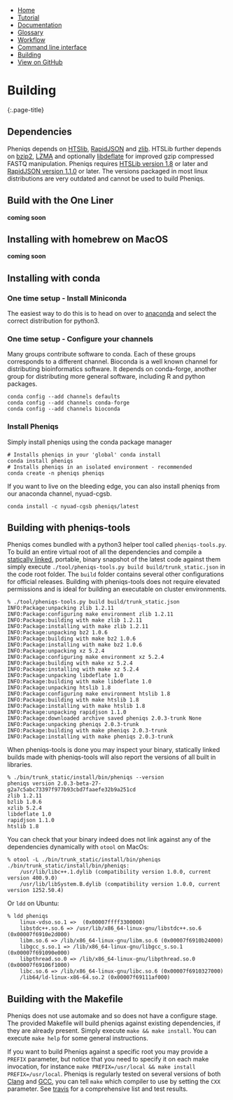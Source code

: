 <!--
    Pheniqs : PHilology ENcoder wIth Quality Statistics
    Copyright (C) 2018  Lior Galanti
    NYU Center for Genetics and System Biology

    Author: Lior Galanti <lior.galanti@nyu.edu>

    This program is free software: you can redistribute it and/or modify
    it under the terms of the GNU Affero General Public License as
    published by the Free Software Foundation, either version 3 of the
    License, or (at your option) any later version.

    This program is distributed in the hope that it will be useful,
    but WITHOUT ANY WARRANTY; without even the implied warranty of
    MERCHANTABILITY or FITNESS FOR A PARTICULAR PURPOSE.  See the
    GNU Affero General Public License for more details.

    You should have received a copy of the GNU Affero General Public License
    along with this program.  If not, see <http://www.gnu.org/licenses/>.
-->

<section id="navigation">
    <ul>
        <li><a                  href="/pheniqs/2.0/">Home</a></li>
        <li><a                  href="/pheniqs/2.0/tutorial.html">Tutorial</a></li>
        <li><a                  href="/pheniqs/2.0/manual.html">Documentation</a></li>
        <li><a                  href="/pheniqs/2.0/glossary.html">Glossary</a></li>
        <li><a                  href="/pheniqs/2.0/workflow.html">Workflow</a></li>
        <li><a                  href="/pheniqs/2.0/cli.html">Command line interface</a></li>
        <li><a class="active"   href="/pheniqs/2.0/building.html">Building</a></li>
        <li><a class="github"   href="http://github.com/biosails/pheniqs">View on GitHub</a></li>
    </ul>
    <div class="clear" />
</section>

# Building
{:.page-title}

## Dependencies
Pheniqs depends on [HTSlib](http://www.htslib.org), [RapidJSON](http://rapidjson.org) and [zlib](https://zlib.net). HTSLib further depends on [bzip2](http://www.bzip.org), [LZMA](https://tukaani.org/xz) and optionally [libdeflate](https://github.com/ebiggers/libdeflate) for improved gzip compressed FASTQ manipulation. Pheniqs requires [HTSLib version 1.8](https://github.com/samtools/htslib/releases/tag/1.8) or later and [RapidJSON version 1.1.0](https://github.com/Tencent/rapidjson/releases/tag/v1.1.0) or later. The versions packaged in most linux distributions are very outdated and cannot be used to build Pheniqs.

## Build with the One Liner
**coming soon**

## Installing with homebrew on MacOS
**coming soon**

## Installing with conda

### One time setup - Install Miniconda
The easiest way to do this is to head on over to [anaconda](https://conda.io/miniconda.html) and select the correct distribution for python3.

### One time setup - Configure your channels
Many groups contribute software to conda. Each of these groups corresponds to a different channel. Bioconda is a well known channel for distributing bioinformatics software. It depends on conda-forge, another group for distributing more general software, including R and python packages.

```
conda config --add channels defaults
conda config --add channels conda-forge
conda config --add channels bioconda
```

### Install Pheniqs
Simply install pheniqs using the conda package manager

```
# Installs pheniqs in your 'global' conda install
conda install pheniqs
# Installs pheniqs in an isolated environment - recommended
conda create -n pheniqs pheniqs

```

If you want to live on the bleeding edge, you can also install pheniqs from our anaconda channel, nyuad-cgsb.

```
conda install -c nyuad-cgsb pheniqs/latest
```

## Building with pheniqs-tools
Pheniqs comes bundled with a python3 helper tool called `pheniqs-tools.py`. To build an entire virtual root of all the dependencies and compile a [statically linked](https://en.wikipedia.org/wiki/Static_library), portable, binary snapshot of the latest code against them simply execute `./tool/pheniqs-tools.py build build/trunk_static.json` in the code root folder. The `build` folder contains several other configurations for official releases. Building with pheniqs-tools does not require elevated permissions and is ideal for building an executable on cluster environments.

```
% ./tool/pheniqs-tools.py build build/trunk_static.json
INFO:Package:unpacking zlib 1.2.11
INFO:Package:configuring make environment zlib 1.2.11
INFO:Package:building with make zlib 1.2.11
INFO:Package:installing with make zlib 1.2.11
INFO:Package:unpacking bz2 1.0.6
INFO:Package:building with make bz2 1.0.6
INFO:Package:installing with make bz2 1.0.6
INFO:Package:unpacking xz 5.2.4
INFO:Package:configuring make environment xz 5.2.4
INFO:Package:building with make xz 5.2.4
INFO:Package:installing with make xz 5.2.4
INFO:Package:unpacking libdeflate 1.0
INFO:Package:building with make libdeflate 1.0
INFO:Package:unpacking htslib 1.8
INFO:Package:configuring make environment htslib 1.8
INFO:Package:building with make htslib 1.8
INFO:Package:installing with make htslib 1.8
INFO:Package:unpacking rapidjson 1.1.0
INFO:Package:downloaded archive saved pheniqs 2.0.3-trunk None
INFO:Package:unpacking pheniqs 2.0.3-trunk
INFO:Package:building with make pheniqs 2.0.3-trunk
INFO:Package:installing with make pheniqs 2.0.3-trunk
```

When pheniqs-tools is done you may inspect your binary, statically linked builds made with pheniqs-tools will also report the versions of all built in libraries.

```
% ./bin/trunk_static/install/bin/pheniqs --version
pheniqs version 2.0.3-beta-27-g2a7c5abc73397f977b93cbd7faaefe32b9a251cd
zlib 1.2.11
bzlib 1.0.6
xzlib 5.2.4
libdeflate 1.0
rapidjson 1.1.0
htslib 1.8
```

You can check that your binary indeed does not link against any of the dependencies dynamically with `otool` on MacOs:

```
% otool -L ./bin/trunk_static/install/bin/pheniqs
./bin/trunk_static/install/bin/pheniqs:
	/usr/lib/libc++.1.dylib (compatibility version 1.0.0, current version 400.9.0)
	/usr/lib/libSystem.B.dylib (compatibility version 1.0.0, current version 1252.50.4)
```

Or `ldd` on Ubuntu:

```
% ldd pheniqs
	linux-vdso.so.1 =>  (0x00007ffff3300000)
	libstdc++.so.6 => /usr/lib/x86_64-linux-gnu/libstdc++.so.6 (0x00007f6910e2d000)
	libm.so.6 => /lib/x86_64-linux-gnu/libm.so.6 (0x00007f6910b24000)
	libgcc_s.so.1 => /lib/x86_64-linux-gnu/libgcc_s.so.1 (0x00007f691090e000)
	libpthread.so.0 => /lib/x86_64-linux-gnu/libpthread.so.0 (0x00007f69106f1000)
	libc.so.6 => /lib/x86_64-linux-gnu/libc.so.6 (0x00007f6910327000)
	/lib64/ld-linux-x86-64.so.2 (0x00007f69111af000)
```

## Building with the Makefile
Pheniqs does not use automake and so does not have a configure stage. The provided Makefile will build pheniqs against existing dependencies, if they are already present. Simply execute `make && make install`. You can execute `make help` for some general instructions.

If you want to build Pheniqs against a specific root you may provide a `PREFIX` parameter, but notice that you need to specify it on each make invocation, for instance `make PREFIX=/usr/local && make install PREFIX=/usr/local`. Pheniqs is regularly tested on several versions of both [Clang](https://clang.llvm.org) and [GCC](https://gcc.gnu.org), you can tell `make` which compiler to use by setting the `CXX` parameter. See [travis](https://travis-ci.org/biosails/pheniqs) for a comprehensive list and test results.
